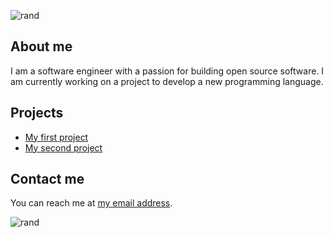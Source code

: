 ![rand](https://rand-xyz.now.sh/api/hello)
## About me

I am a software engineer with a passion for building open source software. I am currently working on a project to develop a new programming language.

## Projects

* [My first project](https://github.com/my-username/my-first-project)
* [My second project](https://github.com/my-username/my-second-project)

## Contact me

You can reach me at [my email address](mailto:my-email-address@example.com).

![rand](https://rand-xyz.now.sh/api/hello)
